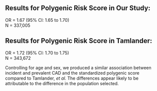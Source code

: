 ## Results for Polygenic Risk Score in Our Study: <br />
OR = 1.67 (95% CI: 1.65 to 1.70) <br />
N = 337,005 <br />

## Results for Polygenic Risk Score in Tamlander: <br />
OR = 1.72 (95% CI: 1.70 to 1.75) <br />
N = 343,672 <br />

Controlling for age and sex, we produced a similar association between incident and prevalent CAD and the standardized polygenic score compared to Tamlander, *et al.* The differences appear likely to be attributable to the difference in the population selected.
